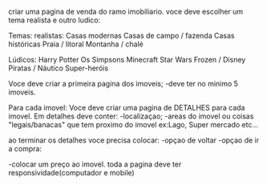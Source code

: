 criar uma pagina de venda do ramo imobiliario.
voce deve escolher um tema realista e outro ludico:

Temas:
realistas:
Casas modernas
Casas de campo / fazenda
Casas históricas
Praia / litoral
Montanha / chalé

Lúdicos:
Harry Potter
Os Simpsons
Minecraft
Star Wars
Frozen / Disney
Piratas / Náutico
Super-heróis

Voce deve criar a primeira pagina dos imoveis;
-deve ter no minimo 5 imoveis.

Para cada imovel:
Voce deve criar uma pagina de DETALHES para cada imovel.
Em detalhes deve conter:
-localizaçao;
-areas do imovel ou coisas "legais/banacas" que tem proximo do imovel ex:Lago, Super mercado etc...

ao terminar os detalhes voce precisa colocar:
-opçao de voltar
-opçao de ir a compra:

-colocar um preço ao imovel.
toda a pagina deve ter responsividade(computador e mobile)